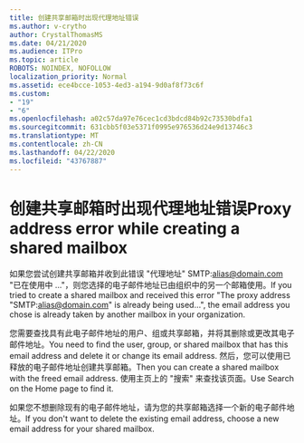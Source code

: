```yaml
---
title: 创建共享邮箱时出现代理地址错误
ms.author: v-crytho
author: CrystalThomasMS
ms.date: 04/21/2020
ms.audience: ITPro
ms.topic: article
ROBOTS: NOINDEX, NOFOLLOW
localization_priority: Normal
ms.assetid: ece4bcce-1053-4ed3-a194-9d0af8f73c6f
ms.custom:
- "19"
- "6"
ms.openlocfilehash: a02c57da97e76cec1cd3bdcd84b92c73530bdfa1
ms.sourcegitcommit: 631cbb5f03e5371f0995e976536d24e9d13746c3
ms.translationtype: MT
ms.contentlocale: zh-CN
ms.lasthandoff: 04/22/2020
ms.locfileid: "43767887"
---
```

# <a name="proxy-address-error-while-creating-a-shared-mailbox"></a><span data-ttu-id="f683d-102">创建共享邮箱时出现代理地址错误</span><span class="sxs-lookup"><span data-stu-id="f683d-102">Proxy address error while creating a shared mailbox</span></span>

<span data-ttu-id="f683d-103">如果您尝试创建共享邮箱并收到此错误 "代理地址" SMTP:alias@domain.com "已在使用中 ..."，则您选择的电子邮件地址已由组织中的另一个邮箱使用。</span><span class="sxs-lookup"><span data-stu-id="f683d-103">If you tried to create a shared mailbox and received this error "The proxy address "SMTP:alias@domain.com" is already being used…", the email address you chose is already taken by another mailbox in your organization.</span></span>
  
<span data-ttu-id="f683d-104">您需要查找具有此电子邮件地址的用户、组或共享邮箱，并将其删除或更改其电子邮件地址。</span><span class="sxs-lookup"><span data-stu-id="f683d-104">You need to find the user, group, or shared mailbox that has this email address and delete it or change its email address.</span></span> <span data-ttu-id="f683d-105">然后，您可以使用已释放的电子邮件地址创建共享邮箱。</span><span class="sxs-lookup"><span data-stu-id="f683d-105">Then you can create a shared mailbox with the freed email address.</span></span> <span data-ttu-id="f683d-106">使用主页上的 "搜索" 来查找该页面。</span><span class="sxs-lookup"><span data-stu-id="f683d-106">Use Search on the Home page to find it.</span></span>
  
<span data-ttu-id="f683d-107">如果您不想删除现有的电子邮件地址，请为您的共享邮箱选择一个新的电子邮件地址。</span><span class="sxs-lookup"><span data-stu-id="f683d-107">If you don't want to delete the existing email address, choose a new email address for your shared mailbox.</span></span>
  